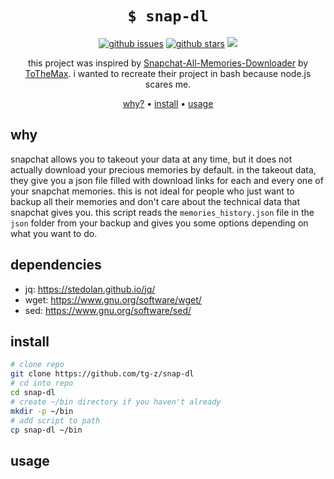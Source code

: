 <h1 align="center"><code>$ snap-dl</code></h1>

<p align="center">
<a href="https://github.com/tg-z/snap-dl/issues"><img alt="github issues" src="https://img.shields.io/github/issues/tg-z/snap-dl?color=ff69b4"></a>
<a href="https://github.com/tg-z/snap-dl/stargazers"><img alt="github stars" src="https://img.shields.io/github/stars/tg-z/snap-dl?color=ff69b4"></a>
<a href="https://github.com/tg-z/snap-dl/graphs/contributors" alt="contributors">
<img src="https://img.shields.io/github/contributors/tg-z/snap-dl?color=ff69b4"/></a>
</p>

<p align="center">this project was inspired by <a href="https://github.com/ToTheMax/Snapchat-All-Memories-Downloader">Snapchat-All-Memories-Downloader</a> by <a href="https://github.com/ToTheMax">ToTheMax</a>. i wanted to recreate their project in bash because node.js scares me.</p>

<p align="center">
  <a href="#why">why?</a> •
  <a href="#install">install</a> •
  <a href="#usage">usage</a>
</p>

## why
snapchat allows you to takeout your data at any time, but it does not actually download your precious memories by default. in the takeout data, they give you a json file filled with download links for each and every one of your snapchat memories. this is not ideal for people who just want to backup all their memories and don't care about the technical data that snapchat gives you. this script reads the `memories_history.json` file in the `json` folder from your backup and gives you some options depending on what you want to do.

## dependencies
- jq: https://stedolan.github.io/jq/
- wget: https://www.gnu.org/software/wget/
- sed: https://www.gnu.org/software/sed/

## install
```sh
# clone repo
git clone https://github.com/tg-z/snap-dl
# cd into repo
cd snap-dl
# create ~/bin directory if you haven't already
mkdir -p ~/bin
# add script to path
cp snap-dl ~/bin
```

## usage
```sh

```
